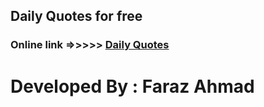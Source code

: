 ## Daily Quotes for free

### Online link =>>>>> <a href = "https://www.google.com">Daily Quotes</a>

# Developed By : Faraz Ahmad
